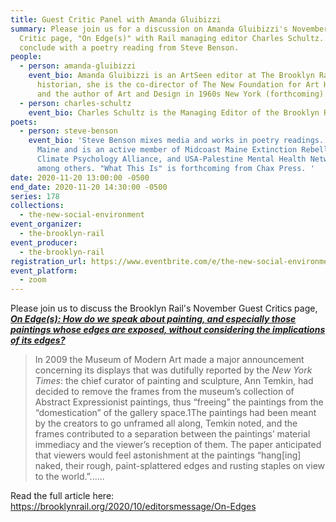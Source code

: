 ```yaml
---
title: Guest Critic Panel with Amanda Gluibizzi
summary: Please join us for a discussion on Amanda Gluibizzi's November Guest
  Critic page, "On Edge(s)" with Rail managing editor Charles Schultz. We'll
  conclude with a poetry reading from Steve Benson.
people:
  - person: amanda-gluibizzi
    event_bio: Amanda Gluibizzi is an ArtSeen editor at The Brooklyn Rail. An art
      historian, she is the co-director of The New Foundation for Art History
      and the author of Art and Design in 1960s New York (forthcoming).
  - person: charles-schultz
    event_bio: Charles Schultz is the Managing Editor of the Brooklyn Rail.
poets:
  - person: steve-benson
    event_bio: 'Steve Benson mixes media and works in poetry readings. He lives in
      Maine and is an active member of Midcoast Maine Extinction Rebellion, the
      Climate Psychology Alliance, and USA-Palestine Mental Health Network,
      among others. "What This Is" is forthcoming from Chax Press. '
date: 2020-11-20 13:00:00 -0500
end_date: 2020-11-20 14:30:00 -0500
series: 178
collections:
  - the-new-social-environment
event_organizer:
  - the-brooklyn-rail
event_producer:
  - the-brooklyn-rail
registration_url: https://www.eventbrite.com/e/the-new-social-environment-178-guest-critic-panel-with-amanda-gluibizzi-tickets-129025469653
event_platform:
  - zoom
---
```

Please join us to discuss the Brooklyn Rail's November Guest Critics page, ***[On Edge(s): How do we speak about painting, and especially those paintings whose edges are exposed, without considering the implications of its edges?](https://brooklynrail.org/2020/10/editorsmessage/On-Edges)***

> In 2009 the Museum of Modern Art made a major announcement concerning its displays that was dutifully reported by the *New York Times*: the chief curator of painting and sculpture, Ann Temkin, had decided to remove the frames from the museum’s collection of Abstract Expressionist paintings, thus “freeing” the paintings from the “domestication” of the gallery space.1The paintings had been meant by the creators to go unframed all along, Temkin noted, and the frames contributed to a separation between the paintings’ material immediacy and the viewer’s reception of them. The paper anticipated that viewers would feel astonishment at the paintings “hang\[ing] naked, their rough, paint-splattered edges and rusting staples on view to the world.”......

Read the full article here: <https://brooklynrail.org/2020/10/editorsmessage/On-Edges>